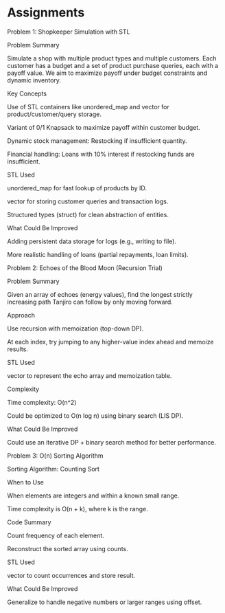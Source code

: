 # Assignments

Problem 1: Shopkeeper Simulation with STL

Problem Summary

Simulate a shop with multiple product types and multiple customers. Each customer has a budget and a set of product purchase queries, each with a payoff value. We aim to maximize payoff under budget constraints and dynamic inventory.

Key Concepts

Use of STL containers like unordered_map and vector for product/customer/query storage.

Variant of 0/1 Knapsack to maximize payoff within customer budget.

Dynamic stock management: Restocking if insufficient quantity.

Financial handling: Loans with 10% interest if restocking funds are insufficient.

STL Used

unordered_map for fast lookup of products by ID.

vector for storing customer queries and transaction logs.

Structured types (struct) for clean abstraction of entities.

What Could Be Improved

Adding persistent data storage for logs (e.g., writing to file).

More realistic handling of loans (partial repayments, loan limits).

Problem 2: Echoes of the Blood Moon (Recursion Trial)

Problem Summary

Given an array of echoes (energy values), find the longest strictly increasing path Tanjiro can follow by only moving forward.

Approach

Use recursion with memoization (top-down DP).

At each index, try jumping to any higher-value index ahead and memoize results.

STL Used

vector to represent the echo array and memoization table.

Complexity

Time complexity: O(n^2)

Could be optimized to O(n log n) using binary search (LIS DP).

What Could Be Improved

Could use an iterative DP + binary search method for better performance.

Problem 3: O(n) Sorting Algorithm

Sorting Algorithm: Counting Sort

When to Use

When elements are integers and within a known small range.

Time complexity is O(n + k), where k is the range.

Code Summary

Count frequency of each element.

Reconstruct the sorted array using counts.

STL Used

vector to count occurrences and store result.

What Could Be Improved

Generalize to handle negative numbers or larger ranges using offset.
